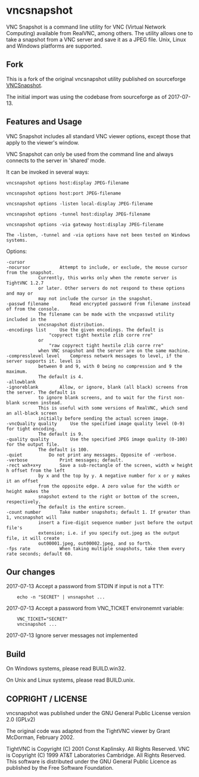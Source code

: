 # vncsnapshot

VNC Snapshot is a command line utility for VNC (Virtual Network Computing) available from RealVNC, among others. The utility allows one to take a snapshot from a VNC server and save it as a JPEG file. Unix, Linux and Windows platforms are supported.

## Fork

This is a fork of the original vncsnapshot utility published on sourceforge [VNCSnapshot](https://sourceforge.net/projects/vncsnapshot/).

The initial import was using the codebase from sourceforge as of 2017-07-13.

## Features and Usage

VNC Snapshot includes all standard VNC viewer options, except those that apply to the viewer's window.

VNC Snapshot can only be used from the command line and always connects to the server in 'shared' mode.

It can be invoked in several ways:

    vncsnapshot options host:display JPEG-filename

    vncsnapshot options host:port JPEG-filename

    vncsnapshot options -listen local-display JPEG-filename

    vncsnapshot options -tunnel host:display JPEG-filename

    vncsnapshot options -via gateway host:display JPEG-filename

    The -listen, -tunnel and -via options have not been tested on Windows systems.

Options:

    -cursor 
    -nocursor	 		Attempt to include, or exclude, the mouse cursor from the snapshot.
				Currently, this works only when the remote server is TightVNC 1.2.7 
				or later. Other servers do not respond to these options and may or 
				may not include the cursor in the snapshot.
    -passwd filename		Read encrypted password from filename instead of from the console. 
				The filename can be made with the vncpasswd utility included in the 
				vncsnapshot distribution.
    -encodings list		Use the given encodings. The default is
				    "copyrect tight hextile zlib corre rre"
				or
				    "raw copyrect tight hextile zlib corre rre"
				when VNC snapshot and the server are on the same machine.
    -compresslevel level	Compress network messages to level, if the server supports it. level is 
				between 0 and 9, with 0 being no compression and 9 the maximum. 
				The default is 4.
    -allowblank 
    -ignoreblank	 	Allow, or ignore, blank (all black) screens from the server. The default is 
				to ignore blank screens, and to wait for the first non-blank screen instead. 
				This is useful with some versions of RealVNC, which send an all-black screen 
				initially before sending the actual screen image.
    -vncQuality quality		Use the specified image quality level (0-9) for tight encoding. 
				The default is 9.
    -quality quality		Use the specified JPEG image quality (0-100) for the output file. 
				The default is 100.
    -quiet			Do not print any messages. Opposite of -verbose.
    -verbose			Print messages; default.
    -rect wxh+x+y	 	Save a sub-rectangle of the screen, width w height h offset from the left 
				by x and the top by y. A negative number for x or y makes it an offset 
				from the opposite edge. A zero value for the width or height makes the 
				snapshot extend to the right or bottom of the screen, respectively.
				The default is the entire screen.
    -count number	 	Take number snapshots; default 1. If greater than 1, vncsnapshot will 
				insert a five-digit sequence number just before the output file's 
				extension; i.e. if you specify out.jpeg as the output file, it will create
				out00001.jpeg, out00002.jpeg, and so forth.
    -fps rate	 		When taking multiple snapshots, take them every rate seconds; default 60.

## Our changes

2017-07-13	Accept a password from STDIN if input is not a TTY:

		echo -n "SECRET" | vnsnapshot ...
    
2017-07-13 	Accept a password from VNC_TICKET environemnt variable:

		VNC_TICKET="SECRET"
		vncsnapshot ...

2017-07-13 	Ignore server messages not implemented

## Build

On Windows systems, please read BUILD.win32.

On Unix and Linux systems, please read BUILD.unix.

## COPRIGHT / LICENSE

vncsnapshot was published under the GNU General Public License version 2.0 (GPLv2)

The original code was adapted from the TightVNC viewer by Grant McDorman, February 2002.

TightVNC is Copyright (C) 2001 Const Kaplinsky.  All Rights Reserved.
VNC is Copyright (C) 1999 AT&T Laboratories Cambridge.  All Rights Reserved.
This software is distributed under the GNU General Public Licence as published
by the Free Software Foundation.
